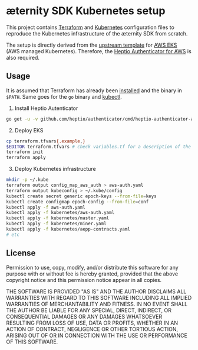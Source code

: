 æternity SDK Kubernetes setup
=============================

This project contains [Terraform] and [Kubernetes] configuration files to
reproduce the Kubernetes infrastructure of the æternity SDK from scratch.

The setup is directly derived from the [upstream template] for [AWS EKS] (AWS
managed Kubernetes). Therefore, the [Heptio Authenticator for AWS] is also
required.

[Terraform]: https://www.terraform.io/
[Kubernetes]: https://kubernetes.io/
[upstream template]: https://github.com/terraform-providers/terraform-provider-aws/tree/master/examples/eks-getting-started
[AWS EKS]: https://aws.amazon.com/eks/
[Heptio Authenticator for AWS]: https://github.com/heptio/authenticator

Usage
-----

It is assumed that Terraform has already been
[installed](https://www.terraform.io/downloads.html) and the binary in
`$PATH`. Same goes for the `go` binary and [kubectl].

[kubectl]: https://kubernetes.io/docs/tasks/tools/install-kubectl/

1. Install Heptio Autenticator

```sh
go get -u -v github.com/heptio/authenticator/cmd/heptio-authenticator-aws
```

2. Deploy EKS

```sh
cp terraform.tfvars{.example,}
$EDITOR terraform.tfvars # check variables.tf for a description of the variables
terraform init
terraform apply
```

3. Deploy Kubernetes infrastructure

```sh
mkdir -p ~/.kube
terraform output config_map_aws_auth > aws-auth.yaml
terraform output kubeconfig > ~/.kube/config
kubectl create secret generic epoch-keys --from-file=keys
kubectl create configmap epoch-config --from-file=conf
kubectl apply -f aws-auth.yaml
kubectl apply -f kubernetes/aws-auth.yaml
kubectl apply -f kubernetes/master.yaml
kubectl apply -f kubernetes/miner.yaml
kubectl apply -f kubernetes/aepp-contracts.yaml
# etc
```

License
-------

Permission to use, copy, modify, and/or distribute this software for any
purpose with or without fee is hereby granted, provided that the above
copyright notice and this permission notice appear in all copies.

THE SOFTWARE IS PROVIDED "AS IS" AND THE AUTHOR DISCLAIMS ALL WARRANTIES WITH
REGARD TO THIS SOFTWARE INCLUDING ALL IMPLIED WARRANTIES OF MERCHANTABILITY
AND FITNESS. IN NO EVENT SHALL THE AUTHOR BE LIABLE FOR ANY SPECIAL, DIRECT,
INDIRECT, OR CONSEQUENTIAL DAMAGES OR ANY DAMAGES WHATSOEVER RESULTING FROM
LOSS OF USE, DATA OR PROFITS, WHETHER IN AN ACTION OF CONTRACT, NEGLIGENCE OR
OTHER TORTIOUS ACTION, ARISING OUT OF OR IN CONNECTION WITH THE USE OR
PERFORMANCE OF THIS SOFTWARE.

